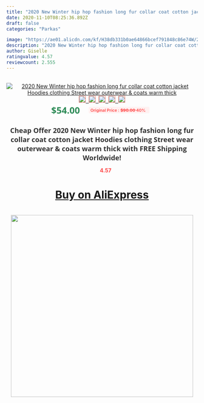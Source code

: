 ```yaml
---
title: "2020 New Winter hip hop fashion long fur collar coat cotton jacket Hoodies clothing Street wear outerwear & coats warm thick"
date: 2020-11-10T08:25:36.892Z
draft: false
categories: "Parkas"

image: "https://ae01.alicdn.com/kf/H38db331b0ae64866bcef791848c86e74W/2020-New-Winter-hip-hop-fashion-long-fur-collar-coat-cotton-jacket-Hoodies-clothing-Street-wear.jpg"
description: "2020 New Winter hip hop fashion long fur collar coat cotton jacket Hoodies clothing Street wear outerwear & coats warm thick"
author: Giselle
ratingvalue: 4.57
reviewcount: 2.555
---
```

<br>
<div style="text-align: center;">
<a href="https://s.click.aliexpress.com/e/_AfMSBF" target="_blank" rel="nofollow noopener noreferrer"><img alt="2020 New Winter hip hop fashion long fur collar coat cotton jacket Hoodies clothing Street wear outerwear & coats warm thick" class="magnifier-image" src="https://ae01.alicdn.com/kf/H38db331b0ae64866bcef791848c86e74W/2020-New-Winter-hip-hop-fashion-long-fur-collar-coat-cotton-jacket-Hoodies-clothing-Street-wear.jpg_640x640.jpg">
<br>
<img style="border:1px solid salmon" src="https://ae01.alicdn.com/kf/H38db331b0ae64866bcef791848c86e74W/2020-New-Winter-hip-hop-fashion-long-fur-collar-coat-cotton-jacket-Hoodies-clothing-Street-wear.jpg_120x120.jpg">&nbsp;&nbsp;<img style="border:1px solid salmon" src="https://ae01.alicdn.com/kf/H09b68cd482d74d7da7caec03721b927cT/2020-New-Winter-hip-hop-fashion-long-fur-collar-coat-cotton-jacket-Hoodies-clothing-Street-wear.jpg_120x120.jpg">&nbsp;&nbsp;<img style="border:1px solid salmon" src="https://ae01.alicdn.com/kf/H3ec88fe9261e424abead0c2ec30f8432r/2020-New-Winter-hip-hop-fashion-long-fur-collar-coat-cotton-jacket-Hoodies-clothing-Street-wear.jpg_120x120.jpg">&nbsp;&nbsp;<img style="border:1px solid salmon" src="https://ae01.alicdn.com/kf/H8c2a5c6c85584b6a952f15637acb26b9n/2020-New-Winter-hip-hop-fashion-long-fur-collar-coat-cotton-jacket-Hoodies-clothing-Street-wear.jpg_120x120.jpg">&nbsp;&nbsp;<img style="border:1px solid salmon" src="https://ae01.alicdn.com/kf/H552b104dd7e942cbb8ab5f1da5f699b2W/2020-New-Winter-hip-hop-fashion-long-fur-collar-coat-cotton-jacket-Hoodies-clothing-Street-wear.jpg_120x120.jpg"></a></div><br0>
<div style="text-align: center;"><span style="background-color: white; border: 0px; box-sizing: border-box; color: seagreen; display: inline-block; font-family: &quot;open sans&quot; , &quot;arial&quot; , &quot;helvetica&quot; , sans-serif , &quot;heiti&quot;; font-size: 24px; font-stretch: inherit; font-weight: 700; line-height: inherit; margin: 0px 10px 0px 0px; padding: 0px; vertical-align: middle;">$54.00 </span>
<span style="background: rgb(255 , 241 , 241); border-radius: 3px; border: 0px; box-sizing: border-box; color: #ff4747; display: inline-block; font-family: inherit; font-size: 12px; font-stretch: inherit; font-style: inherit; font-variant: inherit; font-weight: 600; line-height: inherit; margin: 0px; padding: 2px 5px; transform: scale(0.9); vertical-align: middle;">Original Price : <b style="text-decoration: line-through;">$90.00 </b> 40%&nbsp;&nbsp;</span></div>
<h1 style="color: #333333; display: inline-block; font-family: &quot;open sans&quot; , &quot;arial&quot; , &quot;helvetica&quot; , sans-serif , &quot;heiti&quot;; font-size: 18px; font-stretch: inherit; font-weight: 700; text-align: center;">Cheap Offer 2020 New Winter hip hop fashion long fur collar coat cotton jacket Hoodies clothing Street wear outerwear & coats warm thick with FREE Shipping Worldwide!</h1>
<div style="color: #ff4747; text-align: center;">
<img src="https://4.bp.blogspot.com/-M0ZcTcb-5uY/XleCXlxnR4I/AAAAAAAAAEc/OrjgMkXV1oMQFaCRZj5HQwOCBcu3w1FegCPcBGAYYCw/s1600/star.png" style="height: 15px;">&nbsp;<b>4.57</b></div>
<div class="button_cont" align="center"><a class="buynow_a" href="https://s.click.aliexpress.com/e/_AfMSBF" target="_blank" rel="nofollow noopener noreferrer"><H1>Buy on AliExpress</H1></a></div><br>
<div class="separator" style="clear: both; text-align: center;">
<img src="https://lh3.googleusercontent.com/-pTy5HemUv9M/XlePHvY0dAI/AAAAAAAAAE4/0nX5iRUoIWY8eMW9Dpxeirr157OZliDIgCLcBGAsYHQ/s1600/badge.gif" width="480">
</div>
